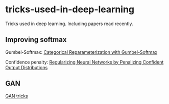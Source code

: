 # tricks-used-in-deep-learning
Tricks used in deep learning. Including papers read recently.


## Improving softmax

Gumbel-Softmax: [Categorical Reparameterization with Gumbel-Softmax](https://arxiv.org/abs/1611.01144)

Confidence penalty: [Regularizing Neural Networks by Penalizing Confident Output Distributions](https://arxiv.org/abs/1701.06548)

## GAN

[GAN tricks](https://github.com/soumith/ganhacks)
